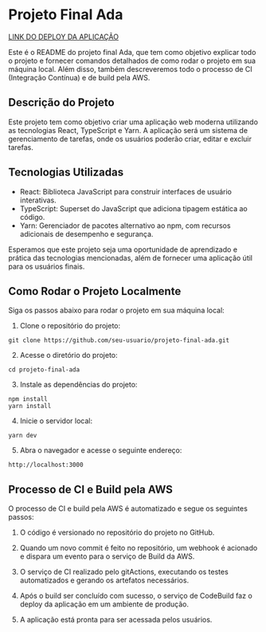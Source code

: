 # Projeto Final Ada

[LINK DO DEPLOY DA APLICAÇÃO](https://dbw0yn60m3jq6.cloudfront.net)

Este é o README do projeto final Ada, que tem como objetivo explicar todo o projeto e fornecer comandos detalhados de como rodar o projeto em sua máquina local. Além disso, também descreveremos todo o processo de CI (Integração Contínua) e de build pela AWS.

## Descrição do Projeto

Este projeto tem como objetivo criar uma aplicação web moderna utilizando as tecnologias React, TypeScript e Yarn. A aplicação será um sistema de gerenciamento de tarefas, onde os usuários poderão criar, editar e excluir tarefas.

## Tecnologias Utilizadas

- React: Biblioteca JavaScript para construir interfaces de usuário interativas.
- TypeScript: Superset do JavaScript que adiciona tipagem estática ao código.
- Yarn: Gerenciador de pacotes alternativo ao npm, com recursos adicionais de desempenho e segurança.

Esperamos que este projeto seja uma oportunidade de aprendizado e prática das tecnologias mencionadas, além de fornecer uma aplicação útil para os usuários finais.

## Como Rodar o Projeto Localmente

Siga os passos abaixo para rodar o projeto em sua máquina local:

1. Clone o repositório do projeto:

```
git clone https://github.com/seu-usuario/projeto-final-ada.git
```

2. Acesse o diretório do projeto:

```
cd projeto-final-ada
```

3. Instale as dependências do projeto:

```
npm install
yarn install
```

4. Inicie o servidor local:

```
yarn dev
```

5. Abra o navegador e acesse o seguinte endereço:

```
http://localhost:3000
```

## Processo de CI e Build pela AWS

O processo de CI e build pela AWS é automatizado e segue os seguintes passos:

1. O código é versionado no repositório do projeto no GitHub.

2. Quando um novo commit é feito no repositório, um webhook é acionado e dispara um evento para o serviço de Build da AWS.

3. O serviço de CI realizado pelo gitActions, executando os testes automatizados e gerando os artefatos necessários.

4. Após o build ser concluído com sucesso, o serviço de CodeBuild faz o deploy da aplicação em um ambiente de produção.

5. A aplicação está pronta para ser acessada pelos usuários.
